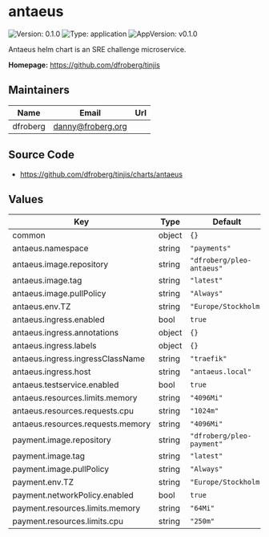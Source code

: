 # antaeus

![Version: 0.1.0](https://img.shields.io/badge/Version-0.1.0-informational?style=flat-square) ![Type: application](https://img.shields.io/badge/Type-application-informational?style=flat-square) ![AppVersion: v0.1.0](https://img.shields.io/badge/AppVersion-v0.1.0-informational?style=flat-square)

Antaeus helm chart is an SRE challenge microservice.

**Homepage:** <https://github.com/dfroberg/tinjis>

## Maintainers

| Name | Email | Url |
| ---- | ------ | --- |
| dfroberg | <danny@froberg.org> |  |

## Source Code

* <https://github.com/dfroberg/tinjis/charts/antaeus>

## Values

| Key | Type | Default | Description |
|-----|------|---------|-------------|
| common | object | `{}` |  |
| antaeus.namespace | string | `"payments"` |  |
| antaeus.image.repository | string | `"dfroberg/pleo-antaeus"` |  |
| antaeus.image.tag | string | `"latest"` |  |
| antaeus.image.pullPolicy | string | `"Always"` |  |
| antaeus.env.TZ | string | `"Europe/Stockholm"` |  |
| antaeus.ingress.enabled | bool | `true` |  |
| antaeus.ingress.annotations | object | `{}` |  |
| antaeus.ingress.labels | object | `{}` |  |
| antaeus.ingress.ingressClassName | string | `"traefik"` |  |
| antaeus.ingress.host | string | `"antaeus.local"` |  |
| antaeus.testservice.enabled | bool | `true` |  |
| antaeus.resources.limits.memory | string | `"4096Mi"` |  |
| antaeus.resources.requests.cpu | string | `"1024m"` |  |
| antaeus.resources.requests.memory | string | `"4096Mi"` |  |
| payment.image.repository | string | `"dfroberg/pleo-payment"` |  |
| payment.image.tag | string | `"latest"` |  |
| payment.image.pullPolicy | string | `"Always"` |  |
| payment.env.TZ | string | `"Europe/Stockholm"` |  |
| payment.networkPolicy.enabled | bool | `true` |  |
| payment.resources.limits.memory | string | `"64Mi"` |  |
| payment.resources.limits.cpu | string | `"250m"` |  |

